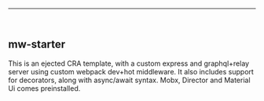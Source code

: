 <br>
<hr>
<br>

## **mw-starter**

This is an ejected CRA template, with a custom express and graphql+relay server
using custom webpack dev+hot middleware. It also includes support for
decorators, along with async/await syntax. Mobx, Director and Material Ui comes
preinstalled.
